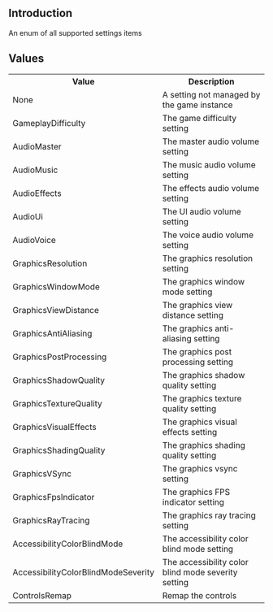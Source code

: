 ## Introduction
An enum of all supported settings items

## Values
<table>
	<tr>
		<th>Value</th>
		<th>Description</th>
	</tr>
	<tr>
		<td>None</td>
		<td>A setting not managed by the game instance</td>
	</tr>
	<tr>
		<td>GameplayDifficulty</td>
		<td>The game difficulty setting</td>
	</tr>
	<tr>
		<td>AudioMaster</td>
		<td>The master audio volume setting</td>
	</tr>
	<tr>
		<td>AudioMusic</td>
		<td>The music audio volume setting</td>
	</tr>
	<tr>
		<td>AudioEffects</td>
		<td>The effects audio volume setting</td>
	</tr>
	<tr>
		<td>AudioUi</td>
		<td>The UI audio volume setting</td>
	</tr>
	<tr>
		<td>AudioVoice</td>
		<td>The voice audio volume setting</td>
	</tr>
	<tr>
		<td>GraphicsResolution</td>
		<td>The graphics resolution setting</td>
	</tr>
	<tr>
		<td>GraphicsWindowMode</td>
		<td>The graphics window mode setting</td>
	</tr>
	<tr>
		<td>GraphicsViewDistance</td>
		<td>The graphics view distance setting</td>
	</tr>
	<tr>
		<td>GraphicsAntiAliasing</td>
		<td>The graphics anti-aliasing setting</td>
	</tr>
	<tr>
		<td>GraphicsPostProcessing</td>
		<td>The graphics post processing setting</td>
	</tr>
	<tr>
		<td>GraphicsShadowQuality</td>
		<td>The graphics shadow quality setting</td>
	</tr>
	<tr>
		<td>GraphicsTextureQuality</td>
		<td>The graphics texture quality setting</td>
	</tr>
	<tr>
		<td>GraphicsVisualEffects</td>
		<td>The graphics visual effects setting</td>
	</tr>
	<tr>
		<td>GraphicsShadingQuality</td>
		<td>The graphics shading quality setting</td>
	</tr>
	<tr>
		<td>GraphicsVSync</td>
		<td>The graphics vsync setting</td>
	</tr>
	<tr>
		<td>GraphicsFpsIndicator</td>
		<td>The graphics FPS indicator setting</td>
	</tr>
	<tr>
		<td>GraphicsRayTracing</td>
		<td>The graphics ray tracing setting</td>
	</tr>
	<tr>
		<td>AccessibilityColorBlindMode</td>
		<td>The accessibility color blind mode setting</td>
	</tr>
	<tr>
		<td>AccessibilityColorBlindModeSeverity</td>
		<td>The accessibility color blind mode severity setting</td>
	</tr>
	<tr>
		<td>ControlsRemap</td>
		<td>Remap the controls</td>
	</tr>
</table>